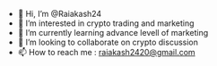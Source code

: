 - 👋 Hi, I’m @Raiakash24
- 👀 I’m interested in crypto trading and marketing
- 🌱 I’m currently learning advance levell of marketing
- 💞️ I’m looking to collaborate on crypto discussion
- 📫 How to reach me : raiakash2420@gmail.com

<!---
Raiakash24/Raiakash24 is a ✨ special ✨ repository because its `README.md` (this file) appears on your GitHub profile.
You can click the Preview link to take a look at your changes.
--->
